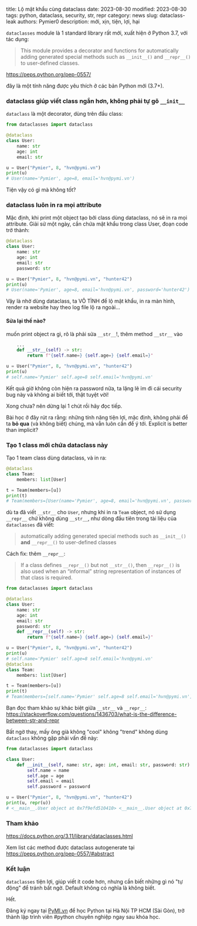 title: Lộ mật khẩu cùng dataclass
date: 2023-08-30
modified: 2023-08-30
tags: python, dataclass, security, str, repr
category: news
slug: dataclass-leak
authors: Pymier0
description: mới, xịn, tiện, lợi, hại

`dataclasses` module là 1 standard library rất mới, xuất hiện ở Python 3.7, với tác dụng:

> This module provides a decorator and functions for automatically adding generated special methods such as `__init__()` and `__repr__()` to user-defined classes.

<https://peps.python.org/pep-0557/>

đây là một tính năng được yêu thích ở các bản Python mới (3.7+).

### dataclass giúp viết class ngắn hơn, không phải tự gõ `__init__`
`dataclass` là một decorator, dùng trên đầu class:

```py
from dataclasses import dataclass

@dataclass
class User:
    name: str
    age: int
    email: str

u = User("Pymier", 8, "hvn@pymi.vn")
print(u)
# User(name='Pymier', age=8, email='hvn@pymi.vn')
```

Tiện vậy có gì mà không tốt?
### dataclass luôn in ra mọi attribute
Mặc định, khi print một object tạo bởi class dùng dataclass, nó sẽ in ra mọi attribute.
Giải sử một ngày, cần chứa mật khẩu trong class User, đoạn code trở thành:

```py
@dataclass
class User:
    name: str
    age: int
    email: str
    password: str

u = User("Pymier", 8, "hvn@pymi.vn", "hunter42")
print(u)
# User(name='Pymier', age=8, email='hvn@pymi.vn', password='hunter42')
```

Vậy là nhờ dùng dataclass, ta VÔ TÌNH để lộ mật khẩu, in ra màn hình, render ra website hay theo log file lộ ra ngoài...

#### Sửa lại thế nào?
muốn print object ra gì, rõ là phải sửa `__str__`!, thêm method `__str__` vào

```py
    ...
    def __str__(self) -> str:
        return f"{self.name=} {self.age=} {self.email=}"

u = User("Pymier", 8, "hvn@pymi.vn", "hunter42")
print(u)
# self.name='Pymier' self.age=8 self.email='hvn@pymi.vn'
```
Kết quả giờ không còn hiện ra password nữa, ta lặng lẽ ỉm đi cái security bug này và không ai biết tới, thật tuyệt vời!

Xong chưa? nên dừng lại 1 chút rồi hãy đọc tiếp.

Bài học ở đây rút ra rằng: những tính năng tiện lợi, mặc định, không phải để ta **bỏ qua** (và không biết) chúng, mà vẫn luôn cần để ý tới. Explicit is better than implicit?

### Tạo 1 class mới chứa dataclass này
Tạo 1 team class dùng dataclass, và in ra:

```py
@dataclass
class Team:
    members: list[User]

t = Team(members=[u])
print(t)
# Team(members=[User(name='Pymier', age=8, email='hvn@pymi.vn', password='hunter42')])
```
dù ta đã viết `__str__` cho `User`, nhưng khi in ra `Team` object, nó sử dụng `__repr__` chứ không dùng `__str__`, như dòng đầu tiên trong tài liệu của `dataclasses` đã viết:

>  automatically adding generated special methods such as `__init__()` **and** `__repr__()` to user-defined classes

Cách fix: thêm `__repr__`:

> If a class defines `__repr__()` but not `__str__()`, then `__repr__()` is also used when an “informal” string representation of instances of that class is required.

```py
from dataclasses import dataclass

@dataclass
class User:
    name: str
    age: int
    email: str
    password: str
    def __repr__(self) -> str:
        return f"{self.name=} {self.age=} {self.email=}"

u = User("Pymier", 8, "hvn@pymi.vn", "hunter42")
print(u)
# self.name='Pymier' self.age=8 self.email='hvn@pymi.vn'
@dataclass
class Team:
    members: list[User]

t = Team(members=[u])
print(t)
# Team(members=[self.name='Pymier' self.age=8 self.email='hvn@pymi.vn'])
```

Bạn đọc tham khảo sự khác biệt giữa `__str__` và `__repr__`: <https://stackoverflow.com/questions/1436703/what-is-the-difference-between-str-and-repr>

Bất ngờ thay, mấy ông già không "cool" không "trend" không dùng `dataclass` không gặp phải vấn đề này:

```py
from dataclasses import dataclass

class User:
    def __init__(self, name: str, age: int, email: str, password: str):
        self.name = name
        self.age = age
        self.email = email
        self.password = password

u = User("Pymier", 8, "hvn@pymi.vn", "hunter42")
print(u, repr(u))
# <__main__.User object at 0x7f9efd510410> <__main__.User object at 0x7f9efd510410>
```

### Tham khảo
<https://docs.python.org/3.11/library/dataclasses.html>

Xem list các method được dataclass autogenerate tại <https://peps.python.org/pep-0557/#abstract>

### Kết luận
`dataclasses` tiện lợi, giúp viết ít code hơn, nhưng cần biết những gì nó "tự động" để tránh bất ngờ.
Default không có nghĩa là không biết.

Hết.

Đăng ký ngay tại [PyMI.vn](https://pymi.vn) để học Python tại Hà Nội TP HCM (Sài Gòn),
trở thành lập trình viên #python chuyên nghiệp ngay sau khóa học.
